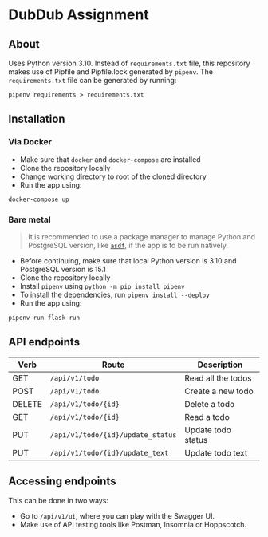 # DubDub Assignment

## About
Uses Python version 3.10. Instead of `requirements.txt` file, this repository makes use of Pipfile and Pipfile.lock generated by `pipenv`. The `requirements.txt` file can be generated by running:
```
pipenv requirements > requirements.txt
```

## Installation
### Via Docker
- Make sure that `docker` and `docker-compose` are installed
- Clone the repository locally
- Change working directory to root of the cloned directory
- Run the app using:
```
docker-compose up
```

### Bare metal
> It is recommended to use a package manager to manage Python and PostgreSQL version, like [`asdf`](https://asdf-vm.com/), if the app is to be run natively.
- Before continuing, make sure that local Python version is 3.10 and PostgreSQL version is 15.1
- Clone the repository locally
- Install `pipenv` using `python -m pip install pipenv`
- To install the dependencies, run `pipenv install --deploy`
- Run the app using:
```
pipenv run flask run
```

## API endpoints

|Verb  |Route                            |Description       |
|------|---------------------------------|------------------|
|GET   |`/api/v1/todo`                   |Read all the todos|
|POST  |`/api/v1/todo`                   |Create a new todo |
|DELETE|`/api/v1/todo/{id}`              |Delete a todo     |
|GET   |`/api/v1/todo/{id}`              |Read a todo       |
|PUT   |`/api/v1/todo/{id}/update_status`|Update todo status|
|PUT   |`/api/v1/todo/{id}/update_text`  |Update todo text  |

## Accessing endpoints
This can be done in two ways:
- Go to `/api/v1/ui`, where you can play with the Swagger UI.
- Make use of API testing tools like Postman, Insomnia or Hoppscotch.
